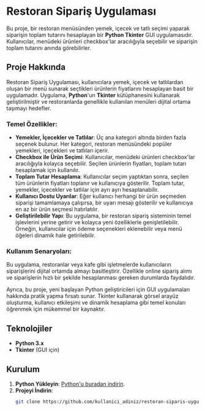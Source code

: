 # Restoran Sipariş Uygulaması

Bu proje, bir restoran menüsünden yemek, içecek ve tatlı seçimi yaparak siparişin toplam tutarını hesaplayan bir **Python Tkinter** GUI uygulamasıdır. Kullanıcılar, menüdeki ürünleri checkbox'lar aracılığıyla seçebilir ve siparişin toplam tutarını anında görebilirler.

## Proje Hakkında

Restoran Sipariş Uygulaması, kullanıcılara yemek, içecek ve tatlılardan oluşan bir menü sunarak seçtikleri ürünlerin fiyatlarını hesaplayan basit bir uygulamadır. Uygulama, **Python**'un **Tkinter** kütüphanesini kullanarak geliştirilmiştir ve restoranlarda genellikle kullanılan menüleri dijital ortama taşımayı hedefler.

### Temel Özellikler:
- **Yemekler, İçecekler ve Tatlılar**: Üç ana kategori altında birden fazla seçenek bulunur. Her kategori, restoran menüsündeki popüler yemekleri, içecekleri ve tatlıları içerir.
- **Checkbox ile Ürün Seçimi**: Kullanıcılar, menüdeki ürünleri checkbox'lar aracılığıyla kolayca seçebilir. Seçilen ürünlerin fiyatları, toplam tutarı hesaplamak için kullanılır.
- **Toplam Tutar Hesaplama**: Kullanıcılar seçim yaptıktan sonra, seçilen tüm ürünlerin fiyatları toplanır ve kullanıcıya gösterilir. Toplam tutar, yemekler, içecekler ve tatlılar için ayrı ayrı hesaplanabilir.
- **Kullanıcı Dostu Uyarılar**: Eğer kullanıcı herhangi bir ürün seçmeden siparişi tamamlamaya çalışırsa, bir uyarı mesajı gösterilir ve kullanıcıya en az bir ürün seçmesi hatırlatılır.
- **Geliştirilebilir Yapı**: Bu uygulama, bir restoran sipariş sisteminin temel işlevlerini yerine getirir ve kolayca yeni özelliklerle genişletilebilir. Örneğin, kullanıcılar için ödeme seçenekleri eklenebilir veya menü öğeleri dinamik hale getirilebilir.

### Kullanım Senaryoları:
Bu uygulama, restoranlar veya kafe gibi işletmelerde kullanıcıların siparişlerini dijital ortamda almayı basitleştirir. Özellikle online sipariş alımı ve siparişlerin hızlı bir şekilde hesaplanması gereken durumlarda faydalıdır.

Ayrıca, bu proje, yeni başlayan Python geliştiricileri için GUI uygulamaları hakkında pratik yapma fırsatı sunar. Tkinter kullanarak görsel arayüz oluşturma, kullanıcı etkileşimi ve dinamik hesaplama gibi temel konuları öğrenmek için mükemmel bir kaynaktır.

## Teknolojiler

- **Python 3.x**
- **Tkinter** (GUI için)

## Kurulum

1. **Python Yükleyin**: [Python'u buradan indirin](https://www.python.org/downloads/).
2. **Projeyi İndirin**:
   ```bash
   git clone https://github.com/kullanici_adiniz/restoran-siparis-uygulamasi.git
